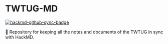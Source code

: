 # TWTUG-MD

[![hackmd-github-sync-badge](https://hackmd.io/4ioBCVncRnm6GYuWN6Mn9A/badge)](https://hackmd.io/4ioBCVncRnm6GYuWN6Mn9A)


📑 Repository for keeping all the notes and documents of the TWTUG in sync with HackMD.
